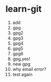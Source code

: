 # learn-git
1. add
2. gpg
3. gpg2
4. gpg3
5. gpg4
6. gpg5
7. gpg6
8. gpg,yes!
9. new gpg
10. why email error?
11. test again